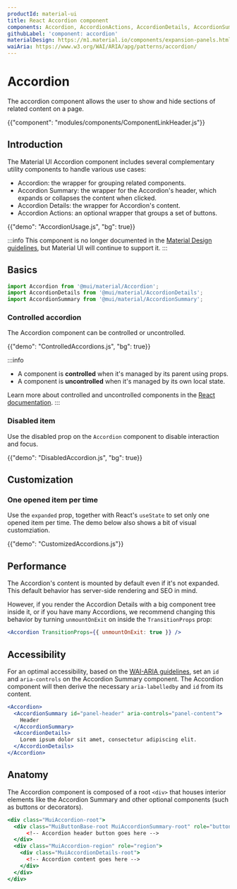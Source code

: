 ```yaml
---
productId: material-ui
title: React Accordion component
components: Accordion, AccordionActions, AccordionDetails, AccordionSummary
githubLabel: 'component: accordion'
materialDesign: https://m1.material.io/components/expansion-panels.html
waiAria: https://www.w3.org/WAI/ARIA/apg/patterns/accordion/
---
```


# Accordion

<p class="description">The accordion component allows the user to show and hide sections of related content on a page.</p>

{{"component": "modules/components/ComponentLinkHeader.js"}}

## Introduction

The Material UI Accordion component includes several complementary utility components to handle various use cases:

- Accordion: the wrapper for grouping related components.
- Accordion Summary: the wrapper for the Accordion's header, which expands or collapses the content when clicked.
- Accordion Details: the wrapper for Accordion's content.
- Accordion Actions: an optional wrapper that groups a set of buttons.

{{"demo": "AccordionUsage.js", "bg": true}}

:::info
This component is no longer documented in the [Material Design guidelines](https://m2.material.io/), but Material UI will continue to support it.
:::

## Basics

```jsx
import Accordion from '@mui/material/Accordion';
import AccordionDetails from '@mui/material/AccordionDetails';
import AccordionSummary from '@mui/material/AccordionSummary';
```

### Controlled accordion

The Accordion component can be controlled or uncontrolled.

{{"demo": "ControlledAccordions.js", "bg": true}}

:::info

- A component is **controlled** when it's managed by its parent using props.
- A component is **uncontrolled** when it's managed by its own local state.

Learn more about controlled and uncontrolled components in the [React documentation](https://react.dev/learn/sharing-state-between-components#controlled-and-uncontrolled-components).
:::

### Disabled item

Use the disabled prop on the `Accordion` component to disable interaction and focus.

{{"demo": "DisabledAccordion.js", "bg": true}}

## Customization

### One opened item per time

Use the `expanded` prop, together with React's `useState` to set only one opened item per time.
The demo below also shows a bit of visual customziation.

{{"demo": "CustomizedAccordions.js"}}

## Performance

The Accordion's content is mounted by default even if it's not expanded.
This default behavior has server-side rendering and SEO in mind.

However, if you render the Accordion Details with a big component tree inside it, or if you have many Accordions, we recommend changing this behavior by turning `unmountOnExit` on inside the `TransitionProps` prop:

```jsx
<Accordion TransitionProps={{ unmountOnExit: true }} />
```

## Accessibility

For an optimal accessibility, based on the [WAI-ARIA guidelines](https://www.w3.org/WAI/ARIA/apg/patterns/accordion/), set an `id` and `aria-controls` on the Accordion Summary component.
The Accordion component will then derive the necessary `aria-labelledby` and `id` from its content.

```jsx
<Accordion>
  <AccordionSummary id="panel-header" aria-controls="panel-content">
    Header
  </AccordionSummary>
  <AccordionDetails>
    Lorem ipsum dolor sit amet, consectetur adipiscing elit.
  </AccordionDetails>
</Accordion>
```

## Anatomy

The Accordion component is composed of a root `<div>` that houses interior elements like the Accordion Summary and other optional components (such as buttons or decorators).

```jsx
<div class="MuiAccordion-root">
  <div class="MuiButtonBase-root MuiAccordionSummary-root" role="button" aria-expanded="">
      <!-- Accordion header button goes here -->
  </div>
  <div class="MuiAccordion-region" role="region">
    <div class="MuiAccordionDetails-root">
      <!-- Accordion content goes here -->
    </div>
  </div>
</div>
```
